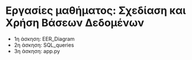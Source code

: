 # Εργασίες μαθήματος: Σχεδίαση και Χρήση Βάσεων Δεδομένων

* 1η άσκηση: EER_Diagram
* 2η άσκηση: SQL_queries
* 3η άσκηση: app.py
